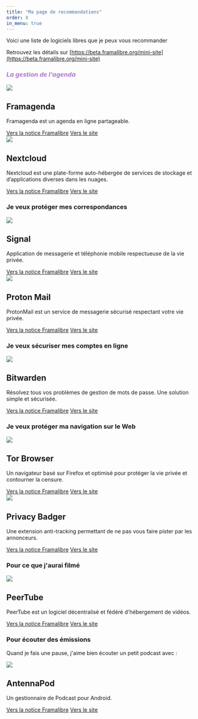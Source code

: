 ```yaml
---
title: "Ma page de recommandations"
order: 0
in_menu: true
---
```

Voici une liste de logiciels libres que je peux vous recommander

Retrouvez les détails sur [https://beta.framalibre.org/mini-site](https://beta.framalibre.org/mini-site)


### <span style="color: #A978CB">_La gestion de l'agenda_</span>

  <article class="framalibre-notice">
    <div>
      <img src="https://framalibre.org/images/logo/Framagenda.png">
    </div>
    <div>
      <h2>Framagenda</h2>
      <p>Framagenda est un agenda en ligne partageable.</p>
      <div>
        <a href="https://framalibre.org/notices/framagenda.html">Vers la notice Framalibre</a>
        <a href="https://framagenda.org/">Vers le site</a>
      </div>
    </div>
  </article>


  <article class="framalibre-notice">
    <div>
      <img src="https://framalibre.org/images/logo/Nextcloud.png">
    </div>
    <div>
      <h2>Nextcloud</h2>
      <p>Nextcloud est une plate-forme auto-hébergée de services de stockage et d’applications diverses dans les nuages.</p>
      <div>
        <a href="https://framalibre.org/notices/nextcloud.html">Vers la notice Framalibre</a>
        <a href="https://nextcloud.com/">Vers le site</a>
      </div>
    </div>
  </article>

### Je veux protéger mes correspondances

  <article class="framalibre-notice">
    <div>
      <img src="https://framalibre.org/images/logo/Signal.png">
    </div>
    <div>
      <h2>Signal</h2>
      <p>Application de messagerie et téléphonie mobile respectueuse de la vie privée.</p>
      <div>
        <a href="https://framalibre.org/notices/signal.html">Vers la notice Framalibre</a>
        <a href="https://signal.org">Vers le site</a>
      </div>
    </div>
  </article>


  <article class="framalibre-notice">
    <div>
      <img src="https://framalibre.org/images/logo/ProtonMail.png">
    </div>
    <div>
      <h2>Proton Mail</h2>
      <p>ProtonMail est un service de messagerie sécurisé respectant votre vie privée.</p>
      <div>
        <a href="https://framalibre.org/notices/proton-mail.html">Vers la notice Framalibre</a>
        <a href="https://proton.me/fr/mail">Vers le site</a>
      </div>
    </div>
  </article>

### Je veux sécuriser mes comptes en ligne

  <article class="framalibre-notice">
    <div>
      <img src="https://framalibre.org/images/logo/Bitwarden.png">
    </div>
    <div>
      <h2>Bitwarden</h2>
      <p>Résolvez tous vos problèmes de gestion de mots de passe. Une solution  simple et sécurisée.</p>
      <div>
        <a href="https://framalibre.org/notices/bitwarden.html">Vers la notice Framalibre</a>
        <a href="https://bitwarden.com/">Vers le site</a>
      </div>
    </div>
  </article>

### Je veux protéger ma navigation sur le Web


  <article class="framalibre-notice">
    <div>
      <img src="https://framalibre.org/images/logo/Tor%20Browser.png">
    </div>
    <div>
      <h2>Tor Browser</h2>
      <p>Un navigateur basé sur Firefox et optimisé pour protéger la vie privée et contourner la censure.</p>
      <div>
        <a href="https://framalibre.org/notices/tor-browser.html">Vers la notice Framalibre</a>
        <a href="https://www.torproject.org/">Vers le site</a>
      </div>
    </div>
  </article>


  <article class="framalibre-notice">
    <div>
      <img src="https://framalibre.org/images/logo/Privacy%20Badger.png">
    </div>
    <div>
      <h2>Privacy Badger</h2>
      <p>Une extension anti-tracking permettant de ne pas vous faire pister par les annonceurs.</p>
      <div>
        <a href="https://framalibre.org/notices/privacy-badger.html">Vers la notice Framalibre</a>
        <a href="https://github.com/EFForg/privacybadger">Vers le site</a>
      </div>
    </div>
  </article>


### Pour ce que j'aurai filmé

<article class="framalibre-notice">
  <div>
    <img src="https://beta.framalibre.org/images/logo/PeerTube.png">
  </div>
  <div>
    <h2>PeerTube</h2>
    <p>PeerTube est un logiciel décentralisé et fédéré d'hébergement de vidéos.</p>
    <div>
      <a href="https://beta.framalibre.org/notices/peertube.html">Vers la notice Framalibre</a>
      <a href="https://joinpeertube.org/fr/">Vers le site</a>
    </div>
  </div>
</article>

### Pour écouter des émissions

Quand je fais une pause, j'aime bien écouter un petit podcast avec :

  <article class="framalibre-notice">
    <div>
      <img src="https://beta.framalibre.org/images/logo/AntennaPod.png">
    </div>
    <div>
      <h2>AntennaPod</h2>
      <p>Un gestionnaire de Podcast pour Android.</p>
      <div>
        <a href="https://beta.framalibre.org/notices/antennapod.html">Vers la notice Framalibre</a>
        <a href="http://antennapod.org/">Vers le site</a>
      </div>
    </div>
  </article> 